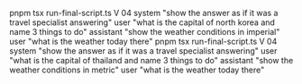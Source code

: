 pnpm tsx run-final-script.ts V 04 system "show the answer as if it was a travel specialist answering" user "what is the capital of north korea and name 3 things to do" assistant "show the weather conditions in imperial" user "what is the weather today there"
pnpm tsx run-final-script.ts V 04 system "show the answer as if it was a travel specialist answering" user "what is the capital of thailand and name 3 things to do" assistant "show the weather conditions in metric" user "what is the weather today there"
